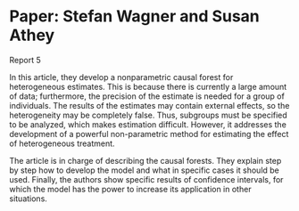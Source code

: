 
# Paper: Stefan Wagner and Susan Athey

Report 5

In this article, they develop a nonparametric causal forest for heterogeneous estimates. This is because there is currently a large amount of data; furthermore, the precision of the estimate is needed for a group of individuals. The results of the estimates may contain external effects, so the heterogeneity may be completely false. Thus, subgroups must be specified to be analyzed, which makes estimation difficult. However, it addresses the development of a powerful non-parametric method for estimating the effect of heterogeneous treatment.

The article is in charge of describing the causal forests. They explain step by step how to develop the model and what in specific cases it should be used. Finally, the authors show specific results of confidence intervals, for which the model has the power to increase its application in other situations.

